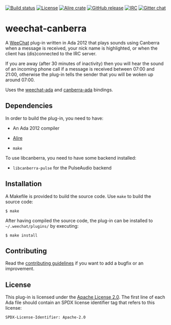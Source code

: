 [![Build status](https://github.com/onox/weechat-canberra/actions/workflows/build.yaml/badge.svg)](https://github.com/onox/weechat-canberra/actions/workflows/build.yaml)
[![License](https://img.shields.io/github/license/onox/weechat-canberra.svg?color=blue)](https://github.com/onox/weechat-canberra/blob/master/LICENSE)
[![Alire crate](https://img.shields.io/endpoint?url=https://alire.ada.dev/badges/weechat_canberra.json)](https://alire.ada.dev/crates/weechat_canberra.html)
[![GitHub release](https://img.shields.io/github/release/onox/weechat-canberra.svg)](https://github.com/onox/weechat-canberra/releases/latest)
[![IRC](https://img.shields.io/badge/IRC-%23ada%20on%20libera.chat-orange.svg)](https://libera.chat)
[![Gitter chat](https://badges.gitter.im/gitterHQ/gitter.svg)](https://gitter.im/ada-lang/Lobby)

# weechat-canberra

A [WeeChat][url-weechat] plug-in written in Ada 2012 that plays sounds
using Canberra when a message is received, your nick name is highlighted,
or when the client has (dis)connected to the IRC server.

If you are away (after 30 minutes of inactivity) then you will hear
the sound of an incoming phone call if a message is received between
07:00 and 21:00, otherwise the plug-in tells the sender that you will
be woken up around 07:00.

Uses the [weechat-ada][url-weechat-ada] and [canberra-ada][url-canberra-ada]
bindings.

## Dependencies

In order to build the plug-in, you need to have:

 * An Ada 2012 compiler

 * [Alire][url-alire]

 * `make`

To use libcanberra, you need to have some backend installed:

 * `libcanberra-pulse` for the PulseAudio backend

## Installation

A Makefile is provided to build the source code. Use `make` to build
the source code:

```
$ make
```

After having compiled the source code,
the plug-in can be installed to `~/.weechat/plugins/` by executing:

```
$ make install
```

## Contributing

Read the [contributing guidelines][url-contributing] if you want to add
a bugfix or an improvement.

## License

This plug-in is licensed under the [Apache License 2.0][url-apache].
The first line of each Ada file should contain an SPDX license identifier tag that
refers to this license:

    SPDX-License-Identifier: Apache-2.0

  [url-alire]: https://alire.ada.dev/
  [url-apache]: https://opensource.org/licenses/Apache-2.0
  [url-contributing]: /CONTRIBUTING.md
  [url-weechat]: https://weechat.org/
  [url-weechat-ada]: https://github.com/onox/weechat-ada
  [url-canberra-ada]: https://github.com/onox/canberra-ada
